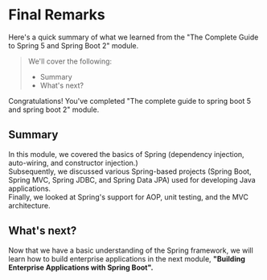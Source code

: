 # Final Remarks

Here's a quick summary of what we learned from the "The Complete Guide to Spring 5 and Spring Boot 2" module.

> We'll cover the following:
>
> - Summary
> - What's next?

Congratulations! You've completed "The complete guide to spring boot 5 and spring boot 2" module.

## Summary

In this module, we covered the basics of Spring (dependency injection, auto-wiring, and constructor injection.)  
 Subsequently, we discussed various Spring-based projects (Spring Boot, Spring MVC, Spring JDBC, and Spring Data JPA) used for developing Java applications.  
 Finally, we looked at Spring's support for AOP, unit testing, and the MVC architecture.

## What's next?

Now that we have a basic understanding of the Spring framework, we will learn how to build enterprise applications in the next module, **"Building Enterprise Applications with Spring Boot".**
